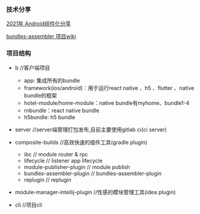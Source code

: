 ### 技术分享
[2021年 Android组件化分享](https://electrolyteJ.github.io/blog/2021-12-31/shared-android-component)

[bundles-assembler 项目wiki](https://github.com/electrolyteJ/bundles-assembler/wiki)

### 项目结构

- b //客户端项目
    - app: 集成所有的bundle
    - framework(ios/android)：用于运行react native 、h5 、flutter 、native bundle的框架
    - hotel-module/home-module：native bundle有myhome、bundle1-4
    - rnbundle：react native bundle
    - h5bundle: h5 bundle
- server //server端管理打包发布,目前主要使用gitlab ci(ci server)

- composite-builds //高效快速的插件工具(gradle plugin)
    - ibc // module router & rpc
    - lifecycle // listener app lifecycle
    - module-publisher-plugin // module publish
    - bundles-assembler-plugin // bundles-assembler-plugin
    - replugin // replugin

- module-manager-intellij-plugin //性感的模块管理工具(idea plugin)
- cli //项目cli
